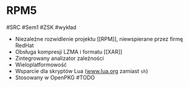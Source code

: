 # RPM5
#SRC #Sem1 #ZSK #wykład 

- Niezależne rozwidlenie projektu [[RPM]], niewspierane przez firmę RedHat
- Obsługa kompresji LZMA i formatu [[XAR]]
- Zintegrowany analizator zależności
- Wieloplatformowość
- Wsparcie dla skryptów Lua (www.lua.org zamiast `sh`)
- Stosowany w OpenPKG #TODO